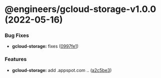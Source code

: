 # @engineers/gcloud-storage-v1.0.0 (2022-05-16)

### Bug Fixes

- **gcloud-storage:** fixes ([0997fe1](https://github.com/eng-dibo/dibo/commit/0997fe136adeafdc5b19fe8f89a9af0a020cb025))

### Features

- **gcloud-storage:** add .appspot.com .. ([a2c5be3](https://github.com/eng-dibo/dibo/commit/a2c5be319bb10ef336976562d896f369fc983a2a))
